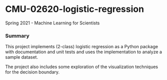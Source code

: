 # CMU-02620-logistic-regression

Spring 2021 - Machine Learning for Scientists

### Summary
This project implements (2-class) logistic regression as a Python package with 
documentation and unit tests and uses the implementation to analyze a sample dataset.

The project also includes some exploration of the visualization techniques for the decision boundary.
